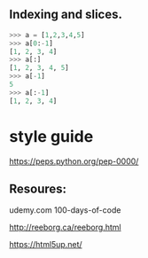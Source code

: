 

## Indexing and slices.

```python
>>> a = [1,2,3,4,5]
>>> a[0:-1]
[1, 2, 3, 4]
>>> a[:]
[1, 2, 3, 4, 5]
>>> a[-1]
5
>>> a[:-1]
[1, 2, 3, 4]

```

# style guide

https://peps.python.org/pep-0000/   

## Resoures:

udemy.com  100-days-of-code

http://reeborg.ca/reeborg.html


https://html5up.net/
